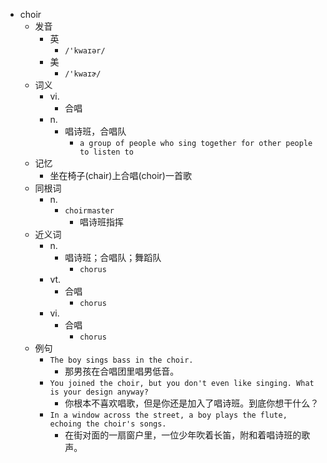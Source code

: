 - choir
  - 发音
    - 英
      - `/'kwaɪər/`
    - 美
      - `/'kwaɪɚ/`
  - 词义
    - vi.
      - 合唱
    - n.
      - 唱诗班，合唱队
        - `a group of people who sing together for other people to listen to`
  - 记忆
    - 坐在椅子(chair)上合唱(choir)一首歌
  - 同根词
    - n.
      - `choirmaster`
        - 唱诗班指挥
  - 近义词
    - n.
      - 唱诗班；合唱队；舞蹈队
        - `chorus`
    - vt.
      - 合唱
        - `chorus`
    - vi.
      - 合唱
        - `chorus`
  - 例句
    - `The boy sings bass in the choir.`
      - 那男孩在合唱团里唱男低音。
    - `You joined the choir, but you don't even like singing. What is your design anyway?`
      - 你根本不喜欢唱歌，但是你还是加入了唱诗班。到底你想干什么？
    - `In a window across the street, a boy plays the flute, echoing the choir's songs.`
      - 在街对面的一扇窗户里，一位少年吹着长笛，附和着唱诗班的歌声。

